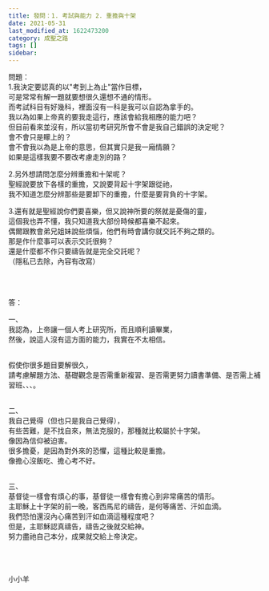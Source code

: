 ```yaml
---
title: 發問：1. 考試與能力 2. 重擔與十架
date: 2021-05-31
last_modified_at: 1622473200
category: 成聖之路
tags: []
sidebar: 
---
```


<p>問題：<br/>
1.我決定要認真的以"考到上為止"當作目標，<br/>
可是常常有解一題就要想很久還想不通的情形。<br/>
而考試科目有好幾科，裡面沒有一科是我可以自認為拿手的。<br/>
我以為如果上帝真的要我走這行，應該會給我相應的能力吧？<br/>
但目前看來並沒有，所以當初考研究所會不會是我自己錯誤的決定呢？<br/>
會不會只是矇上的？<br/>
會不會我以為是上帝的意思，但其實只是我一廂情願？<br/>
如果是這樣我要不要改考慮走別的路？</p>
<p>2.另外想請問怎麼分辨重擔和十架呢？<br/>
聖經說要放下各樣的重擔，又說要背起十字架跟從祂，<br/>
我不知道怎麼分辨那些是要卸下的重擔，什麼是要背負的十字架。</p>
<p>3.還有就是聖經說你們要喜樂，但又說神所要的祭就是憂傷的靈，<br/>
這個我也弄不懂，我只知道我大部份時候都喜樂不起來。<br/>
偶爾跟教會弟兄姐妹說些煩惱，他們有時會講你就交託不夠之類的。<br/>
那是作什麼事可以表示交託很夠？<br/>
還是什麼都不作只要禱告就是完全交託呢？<br/>
（隱私已去除，內容有改寫）</p>
<p> </p>
<p><br/>
答：</p>
<p>一、<br/>
我認為，上帝讓一個人考上研究所，而且順利讀畢業，<br/>
然後，說這人沒有這方面的能力，我實在不太相信。</p>
<p><br/>
假使你很多題目要解很久，<br/>
請考慮解題方法、基礎觀念是否需重新複習、是否需更努力讀書準備、是否需上補習班、、、。</p>
<p><br/>
二、<br/>
我自己覺得（但也只是我自己覺得），<br/>
有些苦難，是不找自來，無法克服的，那種就比較屬於十字架。<br/>
像因為信仰被迫害。<br/>
很多擔憂，是因為對外來的恐懼，這種比較是重擔。<br/>
像擔心沒飯吃、擔心考不好。</p>
<p><br/>
三、<br/>
基督徒一樣會有煩心的事，基督徒一樣會有擔心到非常痛苦的情形。<br/>
主耶穌上十字架的前一晚，客西馬尼的禱告，是何等痛苦、汗如血滴。<br/>
我們恐怕還沒內心痛苦到汗如血滴這種程度吧？<br/>
但是，主耶穌認真禱告，禱告之後就交給神。<br/>
努力盡祂自己本分，成果就交給上帝決定。<br/>
 <br/>
 </p>
<p> <br/>
小小羊<br/>
 </p>
